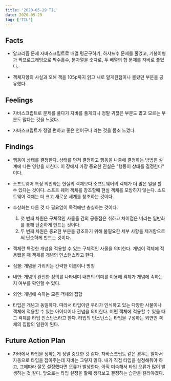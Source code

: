 ```yaml
---
title: '2020-05-29 TIL'
date: 2020-05-29
tag: ['TIL']
---
```


## Facts

- 알고리즘 문제 자바스크립트로 배열 평균구하기, 하샤드수 문제를 풀었고, 기봉이형과 짝프로그래밍으로 짝수홀수, 문자열을 숫자로, 두 배열의 합 문제를 자바로 풀었다.

- 객체지향의 사실과 오해 책을 105p까지 읽고 새로 알게된점이나 몰랐던 부분을 공유했다.

## Feelings

- 자바스크립트로 문제를 풀다가 자바를 풀게되니 정말 귀찮은 부분도 많고 모르는 부분도 많다는 것을 느꼈다.

- 자바스크립트가 정말 편하고 좋은 언어구나 라는 것을 몸소 느꼈다.

## Findings

- 행동이 상태를 결정한다. 상태를 먼저 결정하고 행동을 나중에 결정하는 방법은 설계에 나쁜 영향을 끼친다. 이 장에서 가장 중요한 진실은 "행동이 상태를 결정한다" 이다.

- 소프트웨어 특징 의인화는 현실의 객체보다 소프트웨어의 객체가 더 많은 일을 할 수 있다는 것이다. 소프트 웨어 객체를 창조할때 현실 객체를 모방하지 않는다. 소프트웨어 객체는 더 크고 새로운 세계를 창조하는 것이다.

- 추상화는 다른 것 다 필요없이 목적에만 충실하는 것이다.

  1. 첫 번째 차원은 구체적인 사물들 간의 공통점은 취하고 차이점은 버리는 일반화를 통해 단순하게 만드는 것이다.
  2. 두 번째 차원은 중요한 부분을 강조하기 위해 불필요한 세부 사항을 제거함으로써 단순하게 만드는 것이다.

- 객체란 특정한 개념을 적용할 수 있는 구체적인 사물을 의미한다. 개념이 객체에 적용됐을 때 객체를 개념의 인스턴스라고 한다.

- 심볼: 개념을 가리키는 간략한 이름이나 명칭
- 내연: 개념의 완전한 정의를 나타내며 내연의 의미를 이용해 객체가 개념에 속하는지 여부를 확인할 수 있다.
- 외연: 개념에 속하는 모든 객체의 집합

- 타입은 개념과 동일하다. 따라서 타입이란 우리가 인식하고 있는 다양한 사물이나 객체에 적용할 수 있는 아이디어나 관념을 의미한다. 어떤 객체에 적용할 수 있을 때 그 객체를 타입 인스턴스라고 한다. 타입의 인스턴스는 타입을 구성하는 외연인 객체의 집합의 일원이 된다.

## Future Action Plan

- 자바에서 타입을 정하는게 정말 중요한 것 같다. 자바스크립트 같은 경우는 알아서 자동으로 타입을 잡아주는데 자바는 그렇지 않다. 내가 직접 타입을 설정해줘야 하고, 그에따라 잘못 설정했다면 오류가 발생한다. 아직 미숙해서 타입 오류가 많이 발생하는 것 같다. 앞으로는 타입 설정을 할때 생각보고 결정하는 습관을 길러야겠다.
